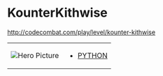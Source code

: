 # KounterKithwise 

http://codecombat.com/play/level/kounter-kithwise
<table>
<tr>
<td>

![Hero Picture](hero.png?raw=true "Hero Picture")

</td>
<td>
<ul>
<li>

[PYTHON](KounterKithwise.py)

</li>
</td>
</tr>
<table>